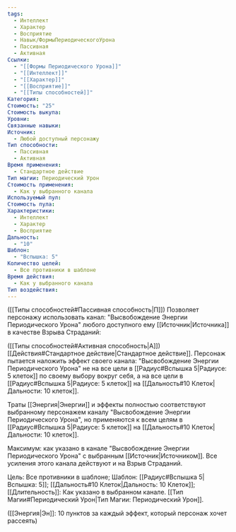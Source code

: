 ```yaml
---
tags:
  - Интеллект
  - Характер
  - Восприятие
  - Навык/ФормыПериодическогоУрона
  - Пассивная
  - Активная
Ссылки:
  - "[[Формы Периодического Урона]]"
  - "[[Интеллект]]"
  - "[[Характер]]"
  - "[[Восприятие]]"
  - "[[Типы способностей]]"
Категория: 
Стоимость: "25"
Стоимость выкупа: 
Уровни: 
Связанные навыки: 
Источник:
  - Любой доступный персонажу
Тип способности:
  - Пассивная
  - Активная
Время применения:
  - Стандартное действие
Тип магии: Периодический Урон
Стоимость применения:
  - Как у выбранного канала
Используемый пул: 
Стоимость пула: 
Характеристики:
  - Интеллект
  - Характер
  - Восприятие
Дальность:
  - "10"
Шаблон:
  - "Вспышка: 5"
Количество целей:
  - Все противники в шаблоне
Время действия:
  - Как у выбранного канала
Тип воздействия:
---
```

([[Типы способностей#Пассивная способность|П]]) Позволяет персонажу использовать канал: "Высвобождение Энергии Периодического Урона" любого доступного ему [[Источник|Источника]] в качестве Взрыва Страданий:

([[Типы способностей#Активная способность|А]]) [[Действия#Стандартное действие|Стандартное действие]]. Персонаж пытается наложить эффект своего канала: "Высвобождение Энергии Периодического Урона" не на все цели в [[Радиус#Вспышка 5|Радиусе: 5 клеток]] по своему выбору вокруг себя, а на все цели в [[Радиус#Вспышка 5|Радиусе: 5 клеток]] на [[Дальность#10 Клеток|Дальности: 10 клеток]].

Траты [[Энергия|Энергии]] и эффекты полностью соответствуют выбранному персонажем каналу "Высвобождение Энергии Периодического Урона", но применяются к всем целям в [[Радиус#Вспышка 5|Радиусе: 5 клеток]] на [[Дальность#10 Клеток|Дальности: 10 клеток]].

 
Максимум: как указано в канале "Высвобождение Энергии Периодического Урона" с выбранным [[Источник|Источником]]. Все усиления этого канала действуют и на Взрыв Страданий.

Цель: Все противники в шаблоне; Шаблон: [[Радиус#Вспышка 5|Вспышка: 5]]; [[Дальность#10 Клеток|Дальность: 10 Клеток]]; [[Длительность]]: Как указано в выбранном канале. [[Тип Магии#Периодический Урон|Тип Магии: Периодический Урон]].

([[Энергия|Эн]]: 10 пунктов за каждый эффект, который персонаж хочет рассеять)